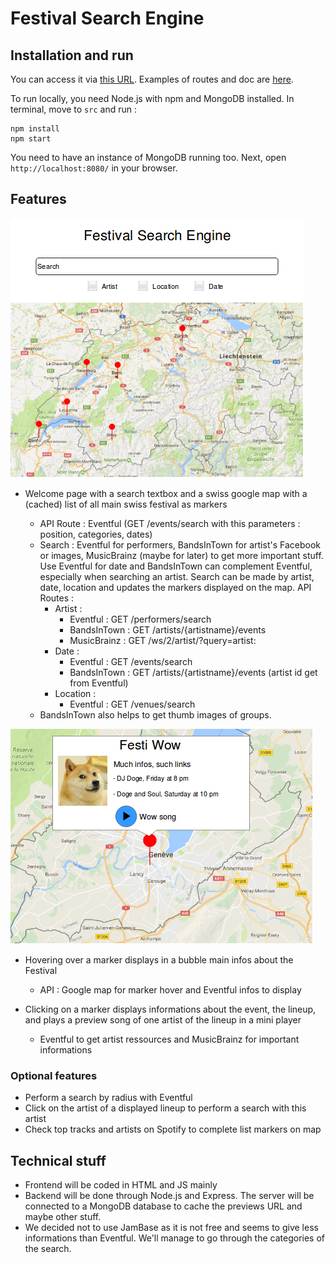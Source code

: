 # Festival Search Engine

## Installation and run
You can access it via [this URL](http://eracnos.ch). 
Examples of routes and doc are [here](http://eracnos.ch/routes.html).

To run locally, you need Node.js with npm and MongoDB installed. In terminal, move to `src` and run :
  ```
  npm install
  npm start
  ```
You need to have an instance of MongoDB running too.
Next, open `http://localhost:8080/` in your browser.

## Features
![Mock up](mockup/homepage.png)

- Welcome page with a search textbox and a swiss google map with a (cached) list of all main swiss festival as markers

  - API Route : Eventful (GET /events/search with this parameters : position, categories, dates)
  - Search : Eventful for performers, BandsInTown for artist's Facebook or images, MusicBrainz (maybe for later) to get more important stuff. Use Eventful for date and BandsInTown can complement Eventful, especially when searching an artist. Search can be made by artist, date, location and updates the markers displayed on the map. API Routes :
    - Artist : 
      - Eventful : GET /performers/search
      - BandsInTown : GET /artists/{artistname}/events
      - MusicBrainz : GET /ws/2/artist/?query=artist:<artist>
    - Date :
      - Eventful : GET /events/search
      - BandsInTown : GET /artists/{artistname}/events (artist id get from Eventful)
    - Location : 
      - Eventful : GET /venues/search
  - BandsInTown also helps to get thumb images of groups.

![bubble](mockup/bubble.png)

- Hovering over a marker displays in a bubble main infos about the Festival

  - API : Google map for marker hover and Eventful infos to display

- Clicking on a marker displays informations about the event, the lineup, and plays a preview song of one artist of the lineup in a mini player
  - Eventful to get artist ressources and MusicBrainz for important informations


### Optional features
- Perform a search by radius with Eventful
- Click on the artist of a displayed lineup to perform a search with this artist
- Check top tracks and artists on Spotify to complete list markers on map

## Technical stuff
- Frontend will be coded in HTML and JS mainly
- Backend will be done through Node.js and Express. The server will be connected to a MongoDB database to cache the previews URL and maybe other stuff.
- We decided not to use JamBase as it is not free and seems to give less informations than Eventful. We'll manage to go through the categories of the search.

